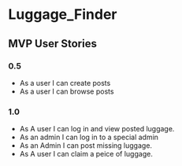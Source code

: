 # Luggage_Finder

## MVP User Stories

### 0.5

- As a user I can create posts
- As a user I can browse posts

### 1.0

- As A user I can log in and view posted luggage.
- As an admin I can log in to a special admin
- As an Admin I can post missing luggage.
- As A user I can claim a peice of luggage.

